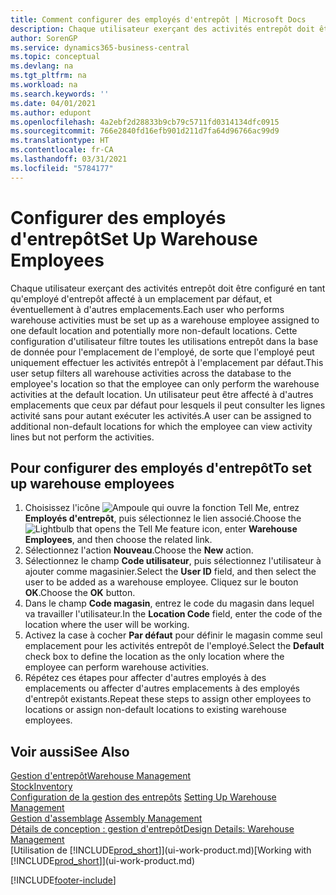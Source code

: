 ```yaml
---
title: Comment configurer des employés d'entrepôt | Microsoft Docs
description: Chaque utilisateur exerçant des activités entrepôt doit être configuré en tant qu'employé d'entrepôt affecté à un emplacement par défaut, et éventuellement à d'autres emplacements.
author: SorenGP
ms.service: dynamics365-business-central
ms.topic: conceptual
ms.devlang: na
ms.tgt_pltfrm: na
ms.workload: na
ms.search.keywords: ''
ms.date: 04/01/2021
ms.author: edupont
ms.openlocfilehash: 4a2ebf2d28833b9cb79c5711fd0314134dfc0915
ms.sourcegitcommit: 766e2840fd16efb901d211d7fa64d96766ac99d9
ms.translationtype: HT
ms.contentlocale: fr-CA
ms.lasthandoff: 03/31/2021
ms.locfileid: "5784177"
---
```

# <a name="set-up-warehouse-employees"></a><span data-ttu-id="0d690-103">Configurer des employés d'entrepôt</span><span class="sxs-lookup"><span data-stu-id="0d690-103">Set Up Warehouse Employees</span></span>
<span data-ttu-id="0d690-104">Chaque utilisateur exerçant des activités entrepôt doit être configuré en tant qu'employé d'entrepôt affecté à un emplacement par défaut, et éventuellement à d'autres emplacements.</span><span class="sxs-lookup"><span data-stu-id="0d690-104">Each user who performs warehouse activities must be set up as a warehouse employee assigned to one default location and potentially more non-default locations.</span></span> <span data-ttu-id="0d690-105">Cette configuration d'utilisateur filtre toutes les utilisations entrepôt dans la base de donnée pour l'emplacement de l'employé, de sorte que l'employé peut uniquement effectuer les activités entrepôt à l'emplacement par défaut.</span><span class="sxs-lookup"><span data-stu-id="0d690-105">This user setup filters all warehouse activities across the database to the employee's location so that the employee can only perform the warehouse activities at the default location.</span></span> <span data-ttu-id="0d690-106">Un utilisateur peut être affecté à d'autres emplacements que ceux par défaut pour lesquels il peut consulter les lignes activité sans pour autant exécuter les activités.</span><span class="sxs-lookup"><span data-stu-id="0d690-106">A user can be assigned to additional non-default locations for which the employee can view activity lines but not perform the activities.</span></span>

## <a name="to-set-up-warehouse-employees"></a><span data-ttu-id="0d690-107">Pour configurer des employés d'entrepôt</span><span class="sxs-lookup"><span data-stu-id="0d690-107">To set up warehouse employees</span></span>  
1.  <span data-ttu-id="0d690-108">Choisissez l'icône ![Ampoule qui ouvre la fonction Tell Me](media/ui-search/search_small.png "Dites-moi ce que vous voulez faire"), entrez **Employés d'entrepôt**, puis sélectionnez le lien associé.</span><span class="sxs-lookup"><span data-stu-id="0d690-108">Choose the ![Lightbulb that opens the Tell Me feature](media/ui-search/search_small.png "Tell me what you want to do") icon, enter **Warehouse Employees**, and then choose the related link.</span></span>  
2. <span data-ttu-id="0d690-109">Sélectionnez l'action **Nouveau**.</span><span class="sxs-lookup"><span data-stu-id="0d690-109">Choose the **New** action.</span></span>  
3. <span data-ttu-id="0d690-110">Sélectionnez le champ **Code utilisateur**, puis sélectionnez l'utilisateur à ajouter comme magasinier.</span><span class="sxs-lookup"><span data-stu-id="0d690-110">Select the **User ID** field, and then select the user to be added as a warehouse employee.</span></span> <span data-ttu-id="0d690-111">Cliquez sur le bouton **OK**.</span><span class="sxs-lookup"><span data-stu-id="0d690-111">Choose the **OK** button.</span></span>  
6.  <span data-ttu-id="0d690-112">Dans le champ **Code magasin**, entrez le code du magasin dans lequel va travailler l'utilisateur.</span><span class="sxs-lookup"><span data-stu-id="0d690-112">In the **Location Code** field, enter the code of the location where the user will be working.</span></span>  
7.  <span data-ttu-id="0d690-113">Activez la case à cocher **Par défaut** pour définir le magasin comme seul emplacement pour les activités entrepôt de l'employé.</span><span class="sxs-lookup"><span data-stu-id="0d690-113">Select the **Default** check box to define the location as the only location where the employee can perform warehouse activities.</span></span>  
8.  <span data-ttu-id="0d690-114">Répétez ces étapes pour affecter d'autres employés à des emplacements ou affecter d'autres emplacements à des employés d'entrepôt existants.</span><span class="sxs-lookup"><span data-stu-id="0d690-114">Repeat these steps to assign other employees to locations or assign non-default locations to existing warehouse employees.</span></span>  

## <a name="see-also"></a><span data-ttu-id="0d690-115">Voir aussi</span><span class="sxs-lookup"><span data-stu-id="0d690-115">See Also</span></span>  
[<span data-ttu-id="0d690-116">Gestion d'entrepôt</span><span class="sxs-lookup"><span data-stu-id="0d690-116">Warehouse Management</span></span>](warehouse-manage-warehouse.md)  
[<span data-ttu-id="0d690-117">Stock</span><span class="sxs-lookup"><span data-stu-id="0d690-117">Inventory</span></span>](inventory-manage-inventory.md)  
<span data-ttu-id="0d690-118">[Configuration de la gestion des entrepôts](warehouse-setup-warehouse.md)   </span><span class="sxs-lookup"><span data-stu-id="0d690-118">[Setting Up Warehouse Management](warehouse-setup-warehouse.md)   </span></span>  
<span data-ttu-id="0d690-119">[Gestion d'assemblage](assembly-assemble-items.md)  </span><span class="sxs-lookup"><span data-stu-id="0d690-119">[Assembly Management](assembly-assemble-items.md)  </span></span>  
[<span data-ttu-id="0d690-120">Détails de conception : gestion d'entrepôt</span><span class="sxs-lookup"><span data-stu-id="0d690-120">Design Details: Warehouse Management</span></span>](design-details-warehouse-management.md)  
<span data-ttu-id="0d690-121">[Utilisation de [!INCLUDE[prod_short](includes/prod_short.md)]](ui-work-product.md)</span><span class="sxs-lookup"><span data-stu-id="0d690-121">[Working with [!INCLUDE[prod_short](includes/prod_short.md)]](ui-work-product.md)</span></span>  


[!INCLUDE[footer-include](includes/footer-banner.md)]